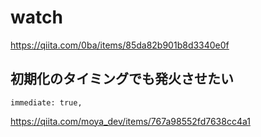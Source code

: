 # watch
https://qiita.com/0ba/items/85da82b901b8d3340e0f

## 初期化のタイミングでも発火させたい
```
immediate: true,
```
https://qiita.com/moya_dev/items/767a98552fd7638cc4a1